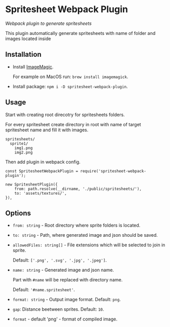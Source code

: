 # Spritesheet Webpack Plugin

_Webpack plugin to generate spritesheets_

This plugin automatically generate spritesheets with name of folder and images located inside

## Installation

- Install [ImageMagic](https://imagemagick.org/script/download.php).

  For example on MacOS run: `brew install imagemagick`.
- Install package: `npm i -D spritesheet-webpack-plugin`.

## Usage

Start with creating root direcotry for spritesheets folders.

For every spritesheet create directory in root with name of target spritesheet name and fill it with images.

```
spritesheets/
  sprite1/
    img1.png
    img2.png
```

Then add plugin in webpack config.
```
const SpritesheetWebpackPlugin = require('spritesheet-webpack-plugin');

new SpritesheetPlugin({
    from: path.resolve(__dirname, './public/spritesheets/'),
    to: 'assets/textures/',
}),

```

## Options

- `from: string` - Root directory where sprite folders is located.
- `to: string` - Path, where generated image and json should be saved.
- `allowedFiles: string[]` - File extensions which will be selected to join in sprite.
  
  Default: `['.png', '.svg', '.jpg', '.jpeg']`.
- `name: string` - Generated image and json name.

  Part with `#name` will be replaced with directory name.

  Default: `'#name.spritesheet'`.
- `format: string` - Output image format. Default: `png`.
-  `gap`: Distance beetween sprites. Default: `10`.
- `format` - default 'png' - format of compiled image.
